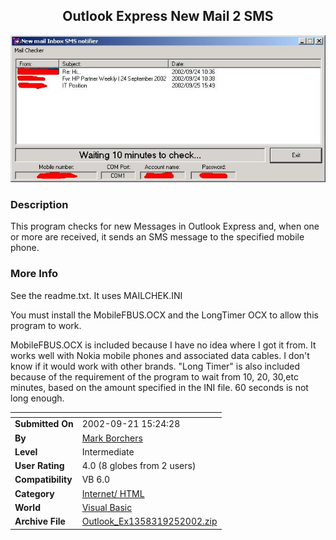﻿<div align="center">

## Outlook Express New Mail 2 SMS

<img src="PIC2002925251509875.jpg">
</div>

### Description

This program checks for new Messages in Outlook Express and, when one or more are received, it sends an SMS message to the specified mobile phone.
 
### More Info
 
See the readme.txt. It uses MAILCHEK.INI

You must install the MobileFBUS.OCX and the LongTimer OCX to allow this program to work.

MobileFBUS.OCX is included because I have no idea where I got it from. It works well with Nokia mobile phones and associated data cables. I don't know if it would work with other brands. "Long Timer" is also included because of the requirement of the program to wait from 10, 20, 30,etc minutes, based on the amount specified in the INI file. 60 seconds is not long enough.


<span>             |<span>
---                |---
**Submitted On**   |2002-09-21 15:24:28
**By**             |[Mark Borchers](https://github.com/Planet-Source-Code/PSCIndex/blob/master/ByAuthor/mark-borchers.md)
**Level**          |Intermediate
**User Rating**    |4.0 (8 globes from 2 users)
**Compatibility**  |VB 6\.0
**Category**       |[Internet/ HTML](https://github.com/Planet-Source-Code/PSCIndex/blob/master/ByCategory/internet-html__1-34.md)
**World**          |[Visual Basic](https://github.com/Planet-Source-Code/PSCIndex/blob/master/ByWorld/visual-basic.md)
**Archive File**   |[Outlook\_Ex1358319252002\.zip](https://github.com/Planet-Source-Code/mark-borchers-outlook-express-new-mail-2-sms__1-39243/archive/master.zip)









